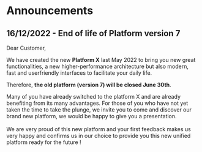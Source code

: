 # Announcements

## 16/12/2022 - End of life of Platform version 7

Dear Customer,

We have created the new **Platform X** last May 2022 to bring you new great functionalities, a new higher-performance architecture but also modern, fast and userfriendly interfaces to facilitate your daily life.

Therefore, **the old platform (version 7) will be closed June 30th**.

Many of you have already switched to the platform X and are already benefiting from its many advantages. For those of you who have not yet taken the time to take the plunge, we invite you to come and discover our brand new platform, we would be happy to give you a presentation.\
\
We are very proud of this new platform and your first feedback makes us very happy and confirms us in our choice to provide you this new unified platform ready for the future !
